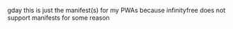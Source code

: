 gday this is just the manifest(s) for my PWAs because infinityfree does not support manifests for some reason

